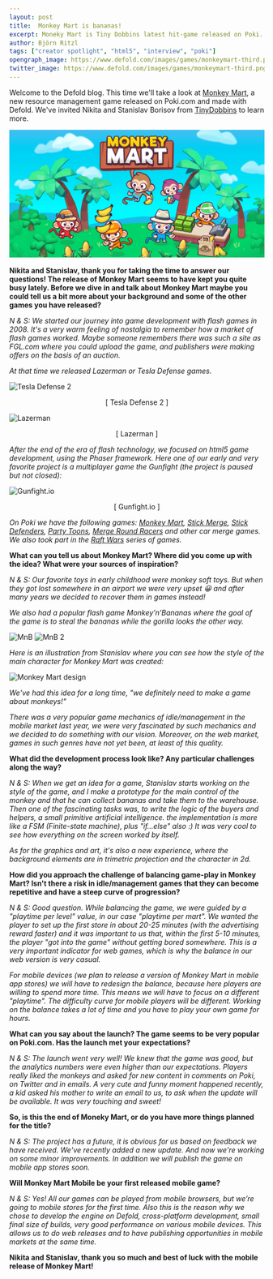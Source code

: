 ```yaml
---
layout: post
title:  Monkey Mart is bananas!
excerpt: Moneky Mart is Tiny Dobbins latest hit-game released on Poki. Learn about the development process in this interview.
author: Björn Ritzl
tags: ["creator spotlight", "html5", "interview", "poki"]
opengraph_image: https://www.defold.com/images/games/monkeymart-third.png
twitter_image: https://www.defold.com/images/games/monkeymart-third.png
---
```


Welcome to the Defold blog. This time we'll take a look at [Monkey Mart](https://poki.com/en/g/monkey-mart), a new resource management game released on Poki.com and made with Defold. We've invited Nikita and Stanislav Borisov from [TinyDobbins](https://tinydobbins.com/) to learn more.

![Monkey Mart](/images/games/monkeymart-half.png)

__Nikita and Stanislav, thank you for taking the time to answer our questions! The release of Monkey Mart seems to have kept you quite busy lately. Before we dive in and talk about Monkey Mart maybe you could tell us a bit more about your background and some of the other games you have released?__

*N & S: We started our journey into game development with flash games in 2008. It's a very warm feeling of nostalgia to remember how a market of flash games worked. Maybe someone remembers there was such a site as FGL.com where you could upload the game, and publishers were making offers on the basis of an auction.*

*At that time we released Lazerman or Tesla Defense games.*

![Tesla Defense 2](/images/posts/monkey-mart/game_tesladefense2.gif)

<div align="center">
[ Tesla Defense 2 ]
</div>

![Lazerman](/images/posts/monkey-mart/game_lazerman.gif)

<div align="center">
[ Lazerman ]
</div>

*After the end of the era of flash technology, we focused on html5 game development, using the Phaser framework. Here one of our early and very favorite project is a multiplayer game the Gunfight (the project is paused but not closed):*

![Gunfight.io](/images/posts/monkey-mart/game_gunfight.gif)

<div align="center">
[ Gunfight.io ]
</div>

*On Poki we have the following games: [Monkey Mart](https://poki.com/en/g/monkey-mart), [Stick Merge](https://poki.com/en/g/stick-merge), [Stick Defenders](https://poki.com/en/g/stick-defenders), [Party Toons](https://poki.com/en/g/partytoons), [Merge Round Racers](https://poki.com/en/g/merge-round-racers) and other car merge games. We also took part in the [Raft Wars](https://poki.com/en/g/raft-wars-multiplayer) series of games.*


__What can you tell us about Monkey Mart? Where did you come up with the idea? What were your sources of inspiration?__

*N & S: Our favorite toys in early childhood were monkey soft toys. But when they got lost somewhere in an airport we were very upset 😀 and after many years we decided to recover them in games instead!*

*We also had a popular flash game Monkey’n’Bananas where the goal of the game is to steal the bananas while the gorilla looks the other way.*

![MnB](/images/posts/monkey-mart/mnb1.gif)
![MnB 2](/images/posts/monkey-mart/mnb2.gif)

*Here is an illustration from Stanislav where you can see how the style of the main character for Monkey Mart was created:*

![Monkey Mart design](/images/posts/monkey-mart/monkey-design.png)

*We've had this idea for a long time, "we definitely need to make a game about monkeys!"*

*There was a very popular game mechanics of idle/management in the mobile market last year, we were very fascinated by such mechanics and we decided to do something with our vision. Moreover, on the web market, games in such genres have not yet been, at least of this quality.*


__What did the development process look like? Any particular challenges along the way?__

*N & S: When we get an idea for a game, Stanislav starts working on the style of the game, and I make a prototype for the main control of the monkey and that he can collect bananas and take them to the warehouse. Then one of the fascinating tasks was, to write the logic of the buyers and helpers, a small primitive artificial intelligence. the implementation is more like a FSM (Finite-state machine), plus "if...else" also :) It was very cool to see how everything on the screen worked by itself.*

*As for the graphics and art, it's also a new experience, where the background elements are in trimetric projection and the character in 2d.*


__How did you approach the challenge of balancing game-play in Monkey Mart? Isn't there a risk in idle/management games that they can become repetitive and have a steep curve of progression?__

*N & S: Good question. While balancing the game, we were guided by a "playtime per level" value, in our case "playtime per mart". We wanted the player to set up the first store in about 20-25 minutes (with the advertising reward faster) and it was important to us that, within the first 5-10 minutes, the player "got into the game" without getting bored somewhere. This is a very important indicator for web games, which is why the balance in our web version is very casual.*

*For mobile devices (we plan to release a version of Monkey Mart in mobile app stores) we will have to redesign the balance, because here players are willing to spend more time. This means we will have to focus on a different "playtime". The difficulty curve for mobile players will be different. Working on the balance takes a lot of time and you have to play your own game for hours.*


__What can you say about the launch? The game seems to be very popular on Poki.com. Has the launch met your expectations?__

*N & S: The launch went very well! We knew that the game was good, but the analytics numbers were even higher than our expectations. Players really liked the monkeys and asked for new content in comments on Poki, on Twitter and in emails. A very cute and funny moment happened recently, a kid asked his mother to write an email to us, to ask when the update will be available. It was very touching and sweet!*


__So, is this the end of Moneky Mart, or do you have more things planned for the title?__

*N & S: The project has a future, it is obvious for us based on feedback we have received. We've recently added a new update. And now we're working on some minor improvements. In addition we will publish the game on mobile app stores soon.*



__Will Monkey Mart Mobile be your first released mobile game?__

*N & S: Yes! All our games can be played from mobile browsers, but we’re going to mobile stores for the first time. Also this is the reason why we chose to develop the engine on Defold, cross-platform development, small final size of builds, very good performance on various mobile devices. This allows us to do web releases and to have publishing opportunities in mobile markets at the same time.*


__Nikita and Stanislav, thank you so much and best of luck with the mobile release of Monkey Mart!__
